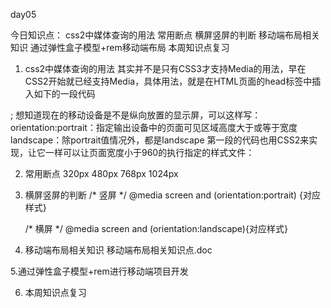 day05

今日知识点：
css2中媒体查询的用法
常用断点
横屏竖屏的判断
移动端布局相关知识
通过弹性盒子模型+rem移动端布局
本周知识点复习

1. css2中媒体查询的用法
其实并不是只有CSS3才支持Media的用法，早在CSS2开始就已经支持Media，具体用法，就是在HTML页面的head标签中插入如下的一段代码
<link rel="stylesheet" type="text/css" media="screen" href="style.css">;
想知道现在的移动设备是不是纵向放置的显示屏，可以这样写：
<link rel=“stylesheet” type=“text/css” media=“screen and  (orientation:portrait)”  	href="style.css">
orientation:portrait：指定输出设备中的页面可见区域高度大于或等于宽度
landscape：除portrait值情况外，都是landscape
第一段的代码也用CSS2来实现，让它一样可以让页面宽度小于960的执行指定的样式文件：
<link rel="stylesheet" type="text/css" media="screen and (max-width:960px)" href="style.css">


2. 常用断点
    320px
    480px
    768px
    1024px

3. 横屏竖屏的判断
    /* 竖屏 */
    @media screen and (orientation:portrait) {对应样式}

    /* 横屏 */
    @media screen and (orientation:landscape){对应样式}
4. 移动端布局相关知识
    移动端布局相关知识点.doc

5.通过弹性盒子模型+rem进行移动端项目开发

6. 本周知识点复习